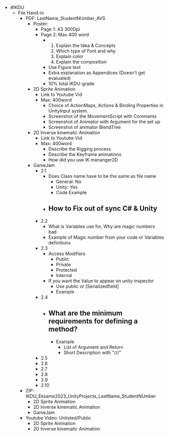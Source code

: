 - #IKDU
	- File Hand-in
		- PDF: LastName_StudentNUmber_AVS
			- Poster:
				- Page 1: A3 300Dpi
				- Page 2: Max 400 word
					- 1. Explain the Idea & Concepts
					  2. Which type of Font and why
					  3. Explain color
					  4. Explain the composition
					- Use Figure text
					- Extra explanation as Appendices (Doesn't get evaluated)
					- 10% total IKDU-grade
			- 2D Sprite Animation
				- Link to Youtube Vid
				- Max: 400word
					- Choice of ActionMaps, Actions & Binding Properties in UnityInput system.
					- Screenshot of the MovementScript with Comments
					- Screenshot of Animator with Argument for the set up
					- Screenshot of animator BlendTree
			- 2D Inverse kinematic Animation
				- Link to Youtube Vid
				- Max: 400word
					- Describe the Rigging process
					- Describe the Keyframe animations
					- How did you use IK mananger2D
			- GameJam
				- 2.1
					- Does Class name have to be the same as file name
						- General: No
						- Unity: Yes
						- Code Example
					- How to Fix out of sync C# & Unity
						-
				- 2.2
					- What is Variables use for, Why are magic numbers bad
					- Example of Magic number from your code or Variables definitions
				- 2.3
					- Access Modifiers
						- Public
						- Private
						- Protected
						- Internal
					- If you want the Value to appear on unity inspector
						- Use public or [Serializedfield]
						- Example
				- 2.4
					- What are the minimum requirements for defining a method?
						-
						- Example
							- List of Argument and Return
							- Short Description with "///"
				- 2.5
				- 2.6
				- 2.7
				- 2.8
				- 2.9
				- 2.10
		- ZIP: IKDU_Eksame2023_UnityProjects_LastName_StudentNUmber
			- 2D Sprite Animation
			- 2D Inverse kinematic Animation
			- GameJam
		- Youtube Video: Unlisted/Public
			- 2D Sprite Animation
			- 2D Inverse kinematic Animation